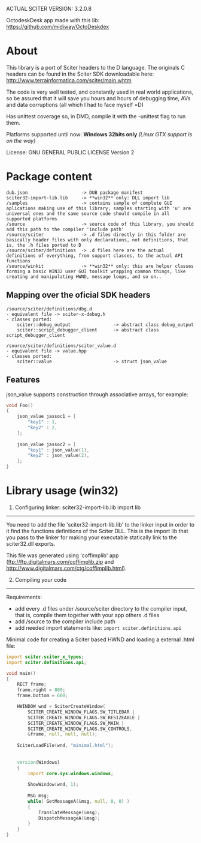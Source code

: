 ACTUAL SCITER VERSION: 3.2.0.8

OctodeskDesk app made with this lib: https://github.com/midiway/OctoDeskdex

About
=====

This library is a port of Sciter headers to the D language. The originals C headers can be found in the Sciter SDK downloadable here: http://www.terrainformatica.com/sciter/main.whtm

The code is very well tested, and constantly used in real world applications, so be assured that it will save you hours and hours of debugging time, AVs and data corruptions (all which I had to face myself =D)

Has unittest coverage so, in DMD, compile it with the -unittest flag to run them.

Platforms supported until now: **Windows 32bits only**
*(Linux GTX support is on the way)*

License: GNU GENERAL PUBLIC LICENSE Version 2


Package content
===============

```
dub.json					-> DUB package manifest
sciter32-import-lib.lib		-> **win32** only: DLL import lib
/samples					-> contains sample of complete GUI aplications making use of this library; samples starting with 'u' are universal ones and the same source code should compile in all supported platforms
/source						-> source code of this library, you should add this path to the compiler 'include path'
/source/sciter				-> .d files directly in this folder are basically header files with only declarations, not definitions, that is, the .h files ported to D
/source/sciter/definitions	-> .d files here are the actual definitions of everything, from support classes, to the actual API functions
/source/winkit				-> **win32** only: this are helper classes forming a basic WIN32 user GUI toolkit wrapping common things, like creating and manipulating HWND, message loops, and so on..
```

Mapping over the oficial SDK headers
------------------------------------

```
/source/sciter/definitions/dbg.d
- equivalent file -> sciter-x-debug.h
- classes ported: 
	sciter::debug_output				-> abstract class debug_output
	sciter::script_debugger_client		-> abstract class script_debugger_client
```
```
/source/sciter/definitions/sciter_value.d
- equivalent file -> value.hpp
- classes ported: 
	sciter::value						-> struct json_value
```

Features
--------

json_value supports construction through associative arrays, for example:

```D
void Foo()
{
	json_value jassoc1 = [
		"key1" : 1,
		"key2" : 2,
	];
	
	json_value jassoc2 = [
		"key1" : json_value(1),
		"key2" : json_value(2),
	];
}
```


Library usage (win32)
=====================

1. Configuring linker: sciter32-import-lib.lib import lib
---------------------------------------------------------

You need to add the file 'sciter32-import-lib.lib' to the linker input in order to it find the functions definitions of the Sciter DLL. This is the import lib that you pass to the linker for making your executable statically link to the sciter32.dll exports.

This file was generated using 'coffimplib' app (ftp://ftp.digitalmars.com/coffimplib.zip and  http://www.digitalmars.com/ctg/coffimplib.html).


2. Compiling your code
----------------------

Requirements:

- add every .d files under /source/sciter directory to the compiler input, that is, compile them together with your app others .d files
- add /source to the compiler include path
- add needed import statements like: ```import sciter.definitions.api```


Minimal code for creating a Sciter based HWND and loading a external .html file:
```D
import sciter.sciter_x_types;
import sciter.definitions.api;

void main()
{
	RECT frame;
	frame.right = 800;
	frame.bottom = 600;

	HWINDOW wnd = SciterCreateWindow(
		SCITER_CREATE_WINDOW_FLAGS.SW_TITLEBAR |
		SCITER_CREATE_WINDOW_FLAGS.SW_RESIZEABLE |
		SCITER_CREATE_WINDOW_FLAGS.SW_MAIN |
		SCITER_CREATE_WINDOW_FLAGS.SW_CONTROLS,
		&frame, null, null, null);
		
	SciterLoadFile(wnd, "minimal.html");
	
	
	version(Windows)
	{
		import core.sys.windows.windows;
		
		ShowWindow(wnd, 1);
		
		MSG msg;
		while( GetMessageA(&msg, null, 0, 0) )
		{
			TranslateMessage(&msg);
			DispatchMessageA(&msg);
		}
	}
}
```